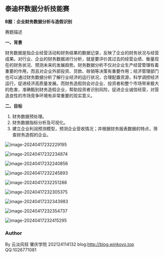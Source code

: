 ## 泰迪杯数据分析技能赛

**B题：企业财务数据分析与造假识别**

赛题描述

**一、背景**

财务数据是指企业经营活动和财务结果的数据记录，反映了企业的财务状况与经营成果。对行业、企业的财务数据进行分析，就是要评价其过去的经营业绩、衡量现在的财务状况、预测未来的发展趋势。财务数据分析不仅对企业生产经营管理有着重要的作用，而且对企业外部投资、贷款、赊销等决策有重要作用；经济管理部门也可以通过财务数据分析了解行业经济的运行状况，合理配置资源，科学调控经济运行，促进经济高质量发展。而财务造假则会对企业、投资者和整个市场带来极大的危害，准确甄别财务造假企业，帮助投资者识别风险，促进企业诚信经营，对营造良性的市场竞争环境有非常重要的现实意义。

**二、目标**

1. 财务数据预处理。
2. 财务数据指标分析及可视化。
3. 建立企业利润预测模型，预测企业营收情况；并根据财务报表数据的特点，筛查财务造假的企业。

![image-20240417232229195](program/plot_2.1.1.png)

![image-20240417232234874](program/plot_2.1.2.png)

![image-20240417232240856](program/plot_2.2.1.png)

![image-20240417232245893](program/plot_2.2.2.png)

![image-20240417232251288](program/plot_2.2.3.png)

![image-20240417232305375](program/plot_2.2.4.png)

![image-20240417232343983](program/plot_3.1.png)

![image-20240417232354737](program/plot_3.2.png)

![image-20240417232415295](program/plot_3.3_ZCFZL.png)

### Author

By 云淡风轻 肇庆学院 202124114132
blog:http://blog.winkovo.top
QQ:1026771081
